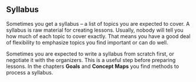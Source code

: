 
## Syllabus

Sometimes you get a syllabus – a list of topics you are expected to cover.
A syllabus is raw material for creating lessons.
Usually, nobody will tell you how much of each topic to cover exactly.
That means you have a good deal of flexibility to emphasize topics you find important or can do well.

Sometimes you are expected to write a syllabus from scratch first, or negotiate it with the organizers.
This is a useful step before preparing lessons.
In the chapters **Goals** and **Concept Maps** you find methods to process a syllabus.

